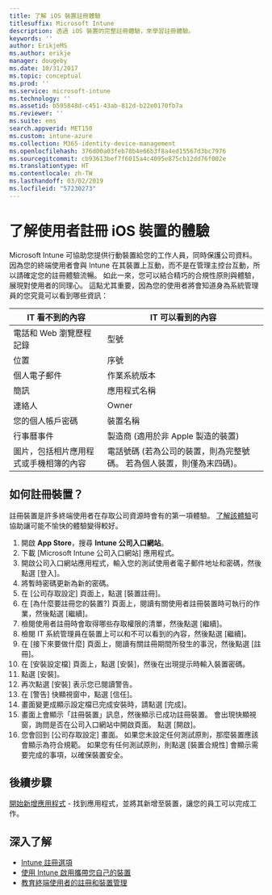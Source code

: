 ```yaml
---
title: 了解 iOS 裝置註冊體驗
titlesuffix: Microsoft Intune
description: 透過 iOS 裝置的完整註冊體驗，來學習註冊體驗。
keywords: ''
author: ErikjeMS
ms.author: erikje
manager: dougeby
ms.date: 10/31/2017
ms.topic: conceptual
ms.prod: ''
ms.service: microsoft-intune
ms.technology: ''
ms.assetid: b595848d-c451-43ab-812d-b22e0170fb7a
ms.reviewer: ''
ms.suite: ems
search.appverid: MET150
ms.custom: intune-azure
ms.collection: M365-identity-device-management
ms.openlocfilehash: 376d00a03feb78b4e66b3f8a4ed15567d3bc7976
ms.sourcegitcommit: cb93613bef7f6015a4c4095e875cb12dd76f002e
ms.translationtype: HT
ms.contentlocale: zh-TW
ms.lasthandoff: 03/02/2019
ms.locfileid: "57230273"
---
```

# <a name="understand-the-users-experience-enrolling-an-ios-device"></a>了解使用者註冊 iOS 裝置的體驗

Microsoft Intune 可協助您提供行動裝置給您的工作人員，同時保護公司資料。 因為您的終端使用者會與 Intune 在其裝置上互動，而不是在管理主控台互動，所以請確定您的註冊體驗流暢。 如此一來，您可以結合精巧的合規性原則與體驗，展現對使用者的同理心。 這點尤其重要，因為您的使用者將會知道身為系統管理員的您究竟可以看到哪些資訊：

| IT 看不到的內容 | IT 可以看到的內容 |
|---|---|
| 電話和 Web 瀏覽歷程記錄 | 型號 |
| 位置 | 序號 |
| 個人電子郵件 | 作業系統版本 |
| 簡訊 | 應用程式名稱 |
| 連絡人 | Owner |
| 您的個人帳戶密碼 | 裝置名稱 |
| 行事曆事件 | 製造商 (適用於非 Apple 製造的裝置) |
| 圖片，包括相片應用程式或手機相簿的內容 | 電話號碼 (若為公司的裝置，則為完整號碼。 若為個人裝置，則僅為末四碼)。 |

## <a name="how-do-i-enroll-a-device"></a>如何註冊裝置？

註冊裝置是許多終端使用者在存取公司資源時會有的第一項體驗。 [了解該體驗](end-user-educate.md)可協助讓可能不愉快的體驗變得較好。

1. 開啟 **App Store**，搜尋 **Intune 公司入口網站**。
2. 下載 [Microsoft Intune 公司入口網站] 應用程式。
3. 開啟公司入口網站應用程式，輸入您的測試使用者電子郵件地址和密碼，然後點選 [登入]。
4. 將暫時密碼更新為新的密碼。
5. 在 [公司存取設定] 頁面上，點選 [裝置註冊]。
6. 在 [為什麼要註冊您的裝置?] 頁面上，閱讀有關使用者註冊裝置時可執行的作業，然後點選 [繼續]。
7. 檢閱使用者註冊時會取得哪些存取權限的清單，然後點選 [繼續]。
8. 檢閱 IT 系統管理員在裝置上可以和不可以看到的內容，然後點選 [繼續]。
9. 在 [接下來要做什麼] 頁面上，閱讀有關註冊期間所發生的事況，然後點選 [註冊]。
10. 在 [安裝設定檔] 頁面上，點選 [安裝]，然後在出現提示時輸入裝置密碼。
11. 點選 [安裝]。
12. 再次點選 [安裝] 表示您已閱讀警告。
13. 在 [警告] 快顯視窗中，點選 [信任]。
14. 畫面變更成顯示設定檔已完成安裝時，請點選 [完成]。
15. 畫面上會顯示「註冊裝置」訊息，然後顯示已成功註冊裝置。 會出現快顯視窗，詢問是否在公司入口網站中開啟頁面。 點選 [開啟]。
16. 您會回到 [公司存取設定] 畫面。 如果您未設定任何測試原則，那麼裝置應該會顯示為符合規範。 如果您有任何測試原則，則點選 [裝置合規性] 會顯示需要完成的事項，以確保裝置安全。

## <a name="next-steps"></a>後續步驟

[開始新增應用程式](get-started-apps.md) - 找到應用程式，並將其新增至裝置，讓您的員工可以完成工作。

## <a name="learn-more"></a>深入了解

* [Intune 註冊選項](enrollment-options.md)
* [使用 Intune 啟用攜帶您自己的裝置](byod-enable.md)
* [教育終端使用者的註冊和裝置管理](end-user-educate.md)
